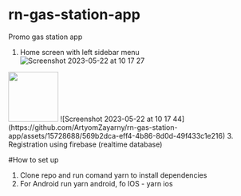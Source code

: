 # rn-gas-station-app

Promo gas station app
1. Home screen with left sidebar menu
![Screenshot 2023-05-22 at 10 17 27](https://github.com/ArtyomZayarny/rn-gas-station-app/assets/15728688/84fcf6ca-93d5-43f8-bc79-6cf617fa163e)
<img src="https://your-image-url.type](https://github.com/ArtyomZayarny/rn-gas-station-app/assets/15728688/84fcf6ca-93d5-43f8-bc79-6cf617fa163e" width="100" height="100">
![Screenshot 2023-05-22 at 10 17 44](https://github.com/ArtyomZayarny/rn-gas-station-app/assets/15728688/569b2dca-eff4-4b86-8d0d-49f433c1e216)
3. Registration using firebase (realtime database)

#How to set up
1. Clone repo and run comand yarn to install dependencies
2. For Android run yarn android, fo IOS - yarn ios
